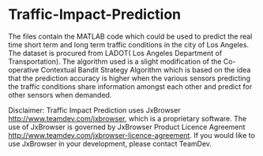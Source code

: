 Traffic-Impact-Prediction
=========================
The files contain the MATLAB code which could be used to predict the real time short term and long
term traffic conditions in the city of Los Angeles. The dataset is procured from LADOT( Los Angeles 
Department of Transportation).
The algorithm used is a slight modification of the Co-operative Contextual Bandit Strategy Algorithm 
which is based on the idea that the prediction accuracy is higher when the various sensors predicting
the traffic conditions share information amongst each other and predict for other sensors when demanded.

Disclaimer:
Traffic Impact Prediction uses JxBrowser http://www.teamdev.com/jxbrowser, which is a proprietary software. The use of JxBrowser is governed by JxBrowser Product Licence Agreement http://www.teamdev.com/jxbrowser-licence-agreement. If you would like to use JxBrowser in your development, please contact TeamDev.

